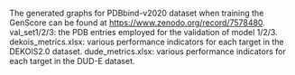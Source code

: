 The generated graphs for PDBbind-v2020 dataset when training the GenScore can be found at https://www.zenodo.org/record/7578480.
val_set1/2/3: the PDB entries employed for the validation of model 1/2/3.
dekois_metrics.xlsx: various performance indicators for each target in the DEKOIS2.0 dataset.
dude_metrics.xlsx: various performance indicators for each target in the DUD-E dataset.
